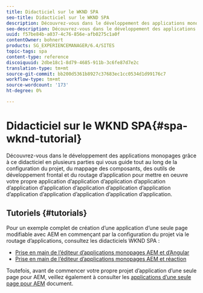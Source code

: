 ```yaml
---
title: Didacticiel sur le WKND SPA
seo-title: Didacticiel sur le WKND SPA
description: Découvrez-vous dans le développement des applications monopages grâce à ce didacticiel en plusieurs parties qui vous guide tout au long de la configuration du projet, du mappage des composants, des outils de développement frontal et du routage d’application pour mettre en oeuvre votre propre application d’application d’application d’application d’application d’application d’application d’application d’application d’application d’application d’application d’application d’application.
seo-description: Découvrez-vous dans le développement des applications monopages grâce à ce didacticiel en plusieurs parties qui vous guide tout au long de la configuration du projet, du mappage des composants, des outils de développement frontal et du routage d’application pour mettre en oeuvre votre propre application d’application d’application d’application d’application d’application d’application d’application d’application d’application d’application d’application d’application d’application.
uuid: f57be84b-a037-4c76-856e-afb0275c1a0f
contentOwner: bohnert
products: SG_EXPERIENCEMANAGER/6.4/SITES
topic-tags: spa
content-type: reference
discoiquuid: 2dbe18c1-8d79-4685-911b-3c6fe87d7e2c
translation-type: tm+mt
source-git-commit: bb200d5361b8927c37683ec1cc0534d1d99176c7
workflow-type: tm+mt
source-wordcount: '173'
ht-degree: 0%

---
```



# Didacticiel sur le WKND SPA{#spa-wknd-tutorial}

Découvrez-vous dans le développement des applications monopages grâce à ce didacticiel en plusieurs parties qui vous guide tout au long de la configuration du projet, du mappage des composants, des outils de développement frontal et du routage d’application pour mettre en oeuvre votre propre application d’application d’application d’application d’application d’application d’application d’application d’application d’application d’application d’application d’application d’application.

## Tutoriels {#tutorials}

Pour un exemple complet de création d’une application d’une seule page modifiable avec AEM en commençant par la configuration du projet via le routage d’applications, consultez les didacticiels WKND SPA :

* [Prise en main de l’éditeur d’applications monopages AEM et d’Angular](https://docs.adobe.com/content/help/en/experience-manager-learn/spa-angular-tutorial/overview.html)
* [Prise en main de l’éditeur d’applications monopages AEM et réaction](https://docs.adobe.com/content/help/en/experience-manager-learn/spa-react-tutorial/overview.html)

Toutefois, avant de commencer votre propre projet d’application d’une seule page pour AEM, veillez également à consulter les [applications d’une seule page pour AEM](/help/sites-developing/spa-architecture.md) document.
